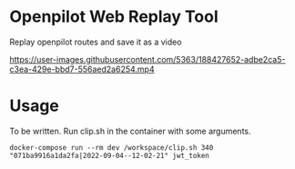 # Openpilot Web Replay Tool

Replay openpilot routes and save it as a video

https://user-images.githubusercontent.com/5363/188427652-adbe2ca5-c3ea-429e-bbd7-556aed2a6254.mp4


# Usage

To be written. Run clip.sh in the container with some arguments.

```
docker-compose run --rm dev /workspace/clip.sh 340 "071ba9916a1da2fa|2022-09-04--12-02-21" jwt_token
```